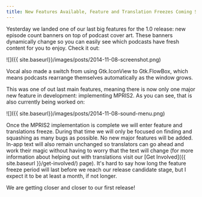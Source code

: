 ```yaml
---
title: New Features Available, Feature and Translation Freezes Coming Soon
---
```


Yesterday we landed one of our last big features for the 1.0 release: new episode count banners on top of podcast cover art. These banners dynamically change so you can easily see which podcasts have fresh content for you to enjoy. Check it out:

![]({{ site.baseurl}}/images/posts/2014-11-08-screenshot.png)

Vocal also made a switch from using Gtk.IconView to Gtk.FlowBox, which means podcasts rearrange themselves automatically as the window grows.

This was one of out last main features, meaning there is now only one major new feature in development: implementing MPRIS2. As you can see, that is also currently being worked on:

![]({{ site.baseurl}}/images/posts/2014-11-08-sound-menu.png)

Once the MPRIS2 implementation is complete we will enter feature and translations freeze. During that time we will only be focused on finding and squashing as many bugs as possible. No new major features will be added. In-app text will also remain unchanged so translators can go ahead and work their magic without having to worry that the text will change (for more information about helping out with translations visit our [Get Involved]({{ site.baseurl }}/get-involved/) page). It's hard to say how long the feature freeze period will last before we reach our release candidate stage, but I expect it to be at least a month, if not longer.

We are getting closer and closer to our first release!
